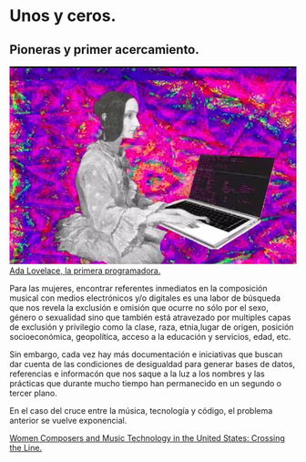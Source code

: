 # Unos y ceros. 
## Pioneras y primer acercamiento. 


![ada](https://github.com/MarianneTeixido/hackcode2.0/blob/master/img/ada.jpg)  
[Ada Lovelace, la primera programadora.](https://luchadoras.mx/ada-lovelace-la-hechicera-los-numeros/)


Para las mujeres, encontrar referentes inmediatos en la composición musical con medios electrónicos y/o digitales es una labor de búsqueda que nos revela la exclusión e omisión que ocurre no sólo por el sexo, género o sexualidad sino que también está atravezado por multiples capas de exclusión y privilegio como la clase, raza, etnia,lugar de origen, posición socioeconómica, geopolítica, acceso a la educación y servicios, edad, etc.   

Sin embargo, cada vez hay más documentación e iniciativas que buscan dar cuenta de las condiciones de desigualdad para generar bases de datos, referencias e informacón que nos saque a la luz a los nombres y las prácticas que durante mucho tiempo han permanecido en un segundo o tercer plano.   

En el caso del cruce entre la música, tecnología y código, el problema anterior se vuelve exponencial.   

[Women Composers and Music Technology in the United States: Crossing the Line.](https://books.google.com.mx/books?id=FBydHQwZwWkC&pg=PA126&dq=women+composers+in+electronic&hl=es-419&sa=X&ved=2ahUKEwi-j93Z5J3rAhUWCs0KHSbPA-EQ6AEwAXoECAIQAg#v=onepage&q=women%20composers%20in%20electronic&f=false)




